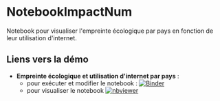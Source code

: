 # NotebookImpactNum

Notebook pour visualiser l'empreinte écologique par pays en fonction de leur utilisation d'internet.

## Liens vers la démo

- **Empreinte écologique et utilisation d'internet par pays** : 
   - pour exécuter et modifier le notebook : [![Binder](https://mybinder.org/badge_logo.svg)](https://mybinder.org/v2/gh/inrialearninglab/NotebookImpactNum/main?filepath=PaysParPourcentageInternetEtEmpreinteEcologique.ipynb) 
   - pour visualiser le notebook [![nbviewer](https://img.shields.io/badge/render-nbviewer-orange.svg)](https://nbviewer.jupyter.org/github/inrialearninglab/NotebookImpactNum/blob/main/PaysParPourcentageInternetEtEmpreinteEcologique.ipynb)

